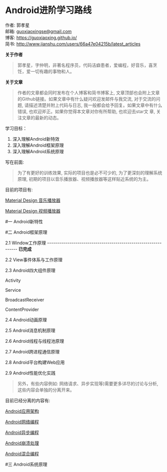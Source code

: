 # Android进阶学习路线

作者: 郭孝星  
邮箱: guoxiaoxingse@gmail.com  
博客: https://guoxiaoxing.github.io/  
简书: http://www.jianshu.com/users/66a47e04215b/latest_articles

**关于作者**

>郭孝星，字仲明，非著名程序员，代码洁癖患者，爱编程，好音乐，喜烹饪，爱一切有趣的事物和人。

**关于文章**

>作者的文章都会同时发布在个人博客和简书博客上, 文章顶部也会附上文章的Github链接。如果文章中有什么疑问欢迎发邮件与我交流, 对于交流的问
题, 请描述清楚并附上代码与日志, 我一般都会给予回复。如果文章中有什么错误, 也欢迎斧正。如果你觉得本文章对你有所帮助, 也欢迎去star文
章, 关注文章的最新的动态。

学习目标：  

1. 深入理解Android新特效
2. 深入理解Android框架原理
2. 深入理解Android系统原理

写在前面:

>为了有更好的训练效果, 实际的项目也是必不可少的, 为了更深刻的理解系统原理, 初期的项目以音乐播放器、视频播放器等这样贴近系统的为主。

目前的项目有:

[Material Design 音乐播放器](https://github.com/guoxiaoxing/material-design-music-player)

[Material Design 视频播放器](https://github.com/guoxiaoxing/material-design-video-player)


#一 Android新特性

#二 Android框架原理

2.1 Window工作原理 --------------------------------------------------------------- **已完成**

2.2 View事件体系与工作原理 

2.3 Android四大组件原理

Activity

Service

BroadcastReceiver

ContentProvider

2.4 Android动画原理

2.5 Android消息机制原理

2.6 Android线程与线程池原理

2.7 Android跨进程通信原理

2.8 Android平台构建Web应用

2.9 Android性能优化实践

>另外，有些内容例如: 网络请求、异步实现等)需要更多详尽的讨论与分析, 这些内容会单独的分离开来。

目前已经分离的内容有:

[Android应用架构](https://github.com/YannanGuo/android-app-architecture)

[Android网络编程](https://github.com/YannanGuo/android-network-programming)

[Android异步编程](https://github.com/YannanGuo/android-asynchronous-programming)

[Android崩溃处理](https://github.com/YannanGuo/android-app-crash-handler)

[Android混合编程](https://github.com/YannanGuo/android-hybird-app)

#三 Android系统原理


